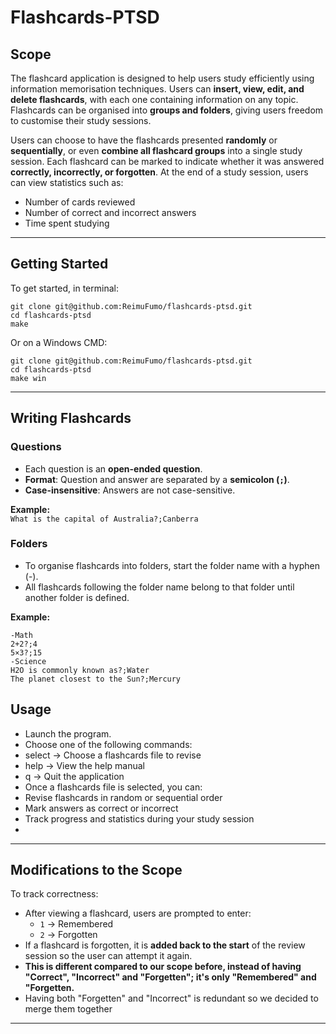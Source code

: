 # Flashcards-PTSD

## Scope
The flashcard application is designed to help users study efficiently using information memorisation techniques. Users can **insert, view, edit, and delete flashcards**, with each one containing information on any topic. Flashcards can be organised into **groups and folders**, giving users freedom to customise their study sessions.  

Users can choose to have the flashcards presented **randomly** or **sequentially**, or even **combine all flashcard groups** into a single study session. Each flashcard can be marked to indicate whether it was answered **correctly, incorrectly, or forgotten**. At the end of a study session, users can view statistics such as:  

- Number of cards reviewed  
- Number of correct and incorrect answers  
- Time spent studying  

---

## Getting Started

To get started, in terminal:
```
git clone git@github.com:ReimuFumo/flashcards-ptsd.git
cd flashcards-ptsd
make
```
Or on a Windows CMD:
```
git clone git@github.com:ReimuFumo/flashcards-ptsd.git
cd flashcards-ptsd
make win
```

---

## Writing Flashcards

### Questions
- Each question is an **open-ended question**.  
- **Format**: Question and answer are separated by a **semicolon (`;`)**.  
- **Case-insensitive**: Answers are not case-sensitive.  

**Example:**  
`What is the capital of Australia?;Canberra`

### Folders
- To organise flashcards into folders, start the folder name with a hyphen (-).
- All flashcards following the folder name belong to that folder until another folder is defined.
  
**Example:**
```
-Math
2+2?;4
5×3?;15
-Science
H2O is commonly known as?;Water
The planet closest to the Sun?;Mercury
```

## Usage
- Launch the program.
- Choose one of the following commands:
- select → Choose a flashcards file to revise
- help → View the help manual
- q → Quit the application
- Once a flashcards file is selected, you can:
- Revise flashcards in random or sequential order
- Mark answers as correct or incorrect
- Track progress and statistics during your study session
- 
---

## Modifications to the Scope
To track correctness:  
- After viewing a flashcard, users are prompted to enter:  
  - `1` → Remembered  
  - `2` → Forgotten  
- If a flashcard is forgotten, it is **added back to the start** of the review session so the user can attempt it again.
- **This is different compared to our scope before, instead of having "Correct", "Incorrect" and "Forgetten"; it's only "Remembered" and "Forgetten.**
- Having both "Forgetten" and "Incorrect" is redundant so we decided to merge them together

---
